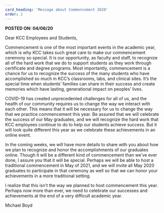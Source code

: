 ```yaml
---
card_heading: 'Message about Commencement 2020'
order: 2
---
```


<p><strong>POSTED ON: 04/06/20</strong></p>
<p>Dear KCC Employees and Students,</p>
<p>Commencement is one of the most important events in the academic year, which is why KCC takes such great care to make our commencement ceremony so special. It is our opportunity, as faculty and staff, to recognize all of the hard work that we do to support students as they work through certificate and degree programs. Most importantly, commencement is a chance for us to recognize the success of the many students who have accomplished so much in KCC&rsquo;s classrooms, labs, and clinical sites. It&rsquo;s the special time when students&rsquo; families can share in their success and create memories which have lasting, generational impact on peoples&rsquo; lives.</p>
<p>COVID-19 has created unprecedented challenges for all of us, and the health of our community requires us to change the way we interact with each other. This means that it will be necessary for us to change the way that we practice commencement this year. Be assured that we will celebrate the success of our May graduates, and we will recognize the hard work that KCC employees continue to do to help our students achieve success. But it will look quite different this year as we celebrate these achievements in an online event.</p>
<p>In the coming weeks, we will have more details to share with you about how we plan to recognize and honor the accomplishments of our graduates online. Though it will be a different kind of commencement than we&rsquo;ve ever done, I assure you that it will be special. Perhaps we will be able to host a traditional commencement in May of 2021, and we will invite all May 2020 graduates to participate in that ceremony as well so that we can honor your achievements in a more traditional setting.</p>
<p>I realize that this isn&rsquo;t the way we planned to host commencement this year. Perhaps now more than ever, we need to celebrate our successes and achievements at the end of a very difficult academic year.</p>
<p>Michael Boyd</p>
